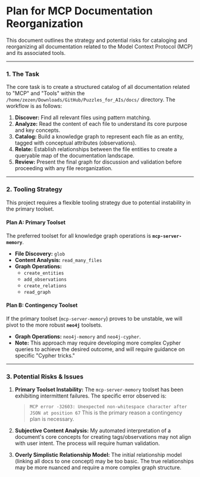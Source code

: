 # Plan for MCP Documentation Reorganization

This document outlines the strategy and potential risks for cataloging and reorganizing all documentation related to the Model Context Protocol (MCP) and its associated tools.

---

### 1. The Task

The core task is to create a structured catalog of all documentation related to "MCP" and "Tools" within the `/home/zezen/Downloads/GitHub/Puzzles_for_AIs/docs/` directory. The workflow is as follows:

1.  **Discover:** Find all relevant files using pattern matching.
2.  **Analyze:** Read the content of each file to understand its core purpose and key concepts.
3.  **Catalog:** Build a knowledge graph to represent each file as an entity, tagged with conceptual attributes (observations).
4.  **Relate:** Establish relationships between the file entities to create a queryable map of the documentation landscape.
5.  **Review:** Present the final graph for discussion and validation before proceeding with any file reorganization.

---

### 2. Tooling Strategy

This project requires a flexible tooling strategy due to potential instability in the primary toolset.

#### Plan A: Primary Toolset

The preferred toolset for all knowledge graph operations is **`mcp-server-memory`**.

*   **File Discovery:** `glob`
*   **Content Analysis:** `read_many_files`
*   **Graph Operations:**
    *   `create_entities`
    *   `add_observations`
    *   `create_relations`
    *   `read_graph`

#### Plan B: Contingency Toolset

If the primary toolset (`mcp-server-memory`) proves to be unstable, we will pivot to the more robust **`neo4j`** toolsets.

*   **Graph Operations:** `neo4j-memory` and `neo4j-cypher`.
*   **Note:** This approach may require developing more complex Cypher queries to achieve the desired outcome, and will require guidance on specific "Cypher tricks."

---

### 3. Potential Risks & Issues

1.  **Primary Toolset Instability:** The `mcp-server-memory` toolset has been exhibiting intermittent failures. The specific error observed is:
    > `MCP error -32603: Unexpected non-whitespace character after JSON at position 67`
    This is the primary reason a contingency plan is necessary.

2.  **Subjective Content Analysis:** My automated interpretation of a document's core concepts for creating tags/observations may not align with user intent. The process will require human validation.

3.  **Overly Simplistic Relationship Model:** The initial relationship model (linking all docs to one concept) may be too basic. The true relationships may be more nuanced and require a more complex graph structure.
